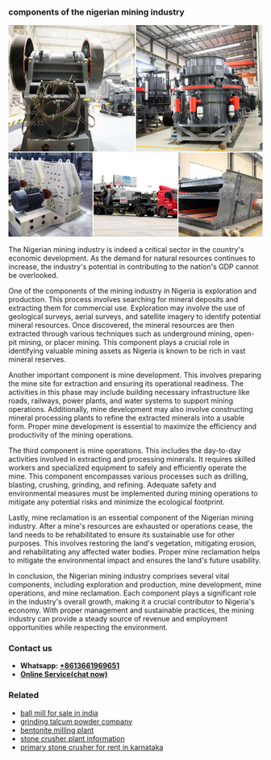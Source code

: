 <h3>components of the nigerian mining industry</h3><img src='1708499327.jpg' alt=''><p>The Nigerian mining industry is indeed a critical sector in the country's economic development. As the demand for natural resources continues to increase, the industry's potential in contributing to the nation's GDP cannot be overlooked.</p><p>One of the components of the mining industry in Nigeria is exploration and production. This process involves searching for mineral deposits and extracting them for commercial use. Exploration may involve the use of geological surveys, aerial surveys, and satellite imagery to identify potential mineral resources. Once discovered, the mineral resources are then extracted through various techniques such as underground mining, open-pit mining, or placer mining. This component plays a crucial role in identifying valuable mining assets as Nigeria is known to be rich in vast mineral reserves.</p><p>Another important component is mine development. This involves preparing the mine site for extraction and ensuring its operational readiness. The activities in this phase may include building necessary infrastructure like roads, railways, power plants, and water systems to support mining operations. Additionally, mine development may also involve constructing mineral processing plants to refine the extracted minerals into a usable form. Proper mine development is essential to maximize the efficiency and productivity of the mining operations.</p><p>The third component is mine operations. This includes the day-to-day activities involved in extracting and processing minerals. It requires skilled workers and specialized equipment to safely and efficiently operate the mine. This component encompasses various processes such as drilling, blasting, crushing, grinding, and refining. Adequate safety and environmental measures must be implemented during mining operations to mitigate any potential risks and minimize the ecological footprint.</p><p>Lastly, mine reclamation is an essential component of the Nigerian mining industry. After a mine's resources are exhausted or operations cease, the land needs to be rehabilitated to ensure its sustainable use for other purposes. This involves restoring the land's vegetation, mitigating erosion, and rehabilitating any affected water bodies. Proper mine reclamation helps to mitigate the environmental impact and ensures the land's future usability.</p><p>In conclusion, the Nigerian mining industry comprises several vital components, including exploration and production, mine development, mine operations, and mine reclamation. Each component plays a significant role in the industry's overall growth, making it a crucial contributor to Nigeria's economy. With proper management and sustainable practices, the mining industry can provide a steady source of revenue and employment opportunities while respecting the environment.</p><h3>Contact us</h3><ul><li><strong>Whatsapp:&nbsp;<a href="https://wa.me/8613661969651">+8613661969651</a></strong></li><li><a href="https://swt.shibang-china.com/?git&amp;zhl&amp;components of the nigerian mining industry"><strong>Online Service(chat now)</strong></a></li></ul><h3>Related</h3><ul><li><a href='ball mill for sale in india.md'>ball mill for sale in india</a></li><li><a href='grinding talcum powder company.md'>grinding talcum powder company</a></li><li><a href='bentonite milling plant.md'>bentonite milling plant</a></li><li><a href='stone crusher plant information.md'>stone crusher plant information</a></li><li><a href='primary stone crusher for rent in karnataka.md'>primary stone crusher for rent in karnataka</a></li></ul>